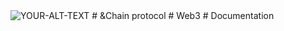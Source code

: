 <picture>
 <source media="(prefers-color-scheme: dark)" srcset="https://github.com/LILLUP/docs.lillup.com/blob/main/assets/%26chain_polygon_50%25.jpg">
 <source media="(prefers-color-scheme: light)" srcset="https://github.com/LILLUP/docs.lillup.com/blob/main/assets/%26chain_polygon_50%25.jpg">
 <img alt="YOUR-ALT-TEXT" src="YOUR-DEFAULT-IMAGE">
</picture>
# &Chain protocol
# Web3
# Documentation
